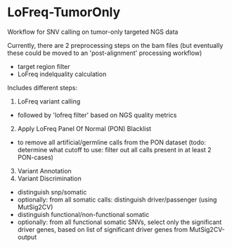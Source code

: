 # LoFreq-TumorOnly
Workflow for SNV calling on tumor-only targeted NGS data

Currently, there are 2 preprocessing steps on the bam files
(but eventually these could be moved to an 'post-alignment' processing workflow) 
- target region filter
- LoFreq indelquality calculation

Includes different steps:
1. LoFreq variant calling
- followed by 'lofreq filter' based on NGS quality metrics
2. Apply LoFreq Panel Of Normal (PON) Blacklist
- to remove all artificial/germline calls from the PON dataset
(todo: determine what cutoff to use: filter out all calls present in at least 2 PON-cases)
3. Variant Annotation
4. Variant Discrimination
- distinguish snp/somatic
- optionally: from all somatic calls: distinguish driver/passenger (using MutSig2CV)
- distinguish functional/non-functional somatic
- optionally: from all functional somatic SNVs, select only the significant driver genes, based on list of significant driver genes from MutSig2CV-output


